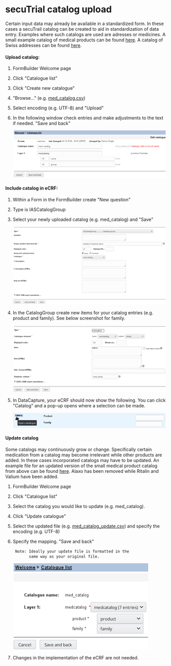 # secuTrial catalog upload 

Certain input data may already be available in a standardized form. In these cases a secuTrail catalog can be created to aid  in standardization of data entry. Examples where such catalogs are used are adresses or medicines. A small example catalog of medical products can be found [here](https://github.com/SwissClinicalTrialOrganisation/DM_secuTrial_data/blob/master/med_catalog.csv). A catalog of Swiss addresses can be found [here](https://github.com/SwissClinicalTrialOrganisation/DM_secuTrial_data/blob/master/plz_catalog_ch.csv).

#### Upload catalog:
1. FormBuilder Welcome page
2. Click "Catalogue list"
3. Click "Create new catalogue"
4. "Browse..." (e.g. [med_catalog.csv](https://github.com/SwissClinicalTrialOrganisation/DM_secuTrial_data/blob/master/med_catalog.csv))
5. Select encoding (e.g. UTF-8) and "Upload"
6. In the following window check entries and make adjustments to the text if needed. "Save and back"

    ![editcatalog](fig/edit_catalog.png)

#### Include catalog in eCRF:
1. Within a Form in the FormBuilder create "New question"
2. Type is IASCatalogGroup
3. Select your newly uploaded catalog (e.g. med_catalog) and "Save"

    ![iascataloggroup](fig/iascataloggroup.png)

4. In the CatalogGroup create new items for your catalog entries (e.g. product and family). See below screenshot for family.

    ![catalogfield](fig/catalogfield.png)

5. In DataCapture, your eCRF should now show the following. You can click "Catalog" and a pop-up opens where a selection can be made.

    ![opencatalog](fig/opencatalog.png)

#### Update catalog

Some catalogs may continuously grow or change. Specifically certain medication from a catalog may become irrelevant while other products are added. In these cases incorporated catalogs may have to be updated. An example file for an updated version of the small medical product catalog from above can be found [here](https://github.com/SwissClinicalTrialOrganisation/DM_secuTrial_data/blob/master/med_catalog_update.csv). Alaxo has been removed while Ritalin and Valium have been added.

1. FormBuilder Welcome page
2. Click "Catalogue list"
3. Select the catalog you would like to update (e.g. med_catalog).
4. Click "Update catalogue"
5. Select the updated file (e.g. [med_catalog_update.csv](https://github.com/SwissClinicalTrialOrganisation/DM_secuTrial_data/blob/master/med_catalog_update.csv)) and specify the encoding (e.g. UTF-8)
6. Specify the mapping. "Save and back"

    ```
     Note: Ideally your update file is formatted in the
           same way as your original file. 
    ```
    ![updatecatalog](fig/update_mapping.png)

7. Changes in the implementation of the eCRF are not needed.


